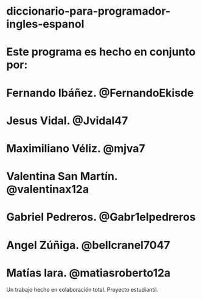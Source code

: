 # diccionario-para-programador-ingles-espanol
# Este programa es hecho en conjunto por:
# Fernando Ibáñez. @FernandoEkisde
# Jesus Vidal. @Jvidal47
# Maximiliano Véliz. @mjva7
# Valentina San Martín. @valentinax12a
# Gabriel Pedreros. @Gabr1elpedreros
# Angel Zúñiga. @bellcranel7047
# Matías lara. @matiasroberto12a
Un trabajo hecho en colaboración total. Proyecto estudiantil.
